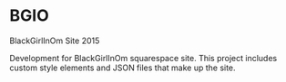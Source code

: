 # BGIO
BlackGirlInOm Site 2015

Development for BlackGirlInOm squarespace site. This project includes custom style elements and JSON files that make up the site. 
